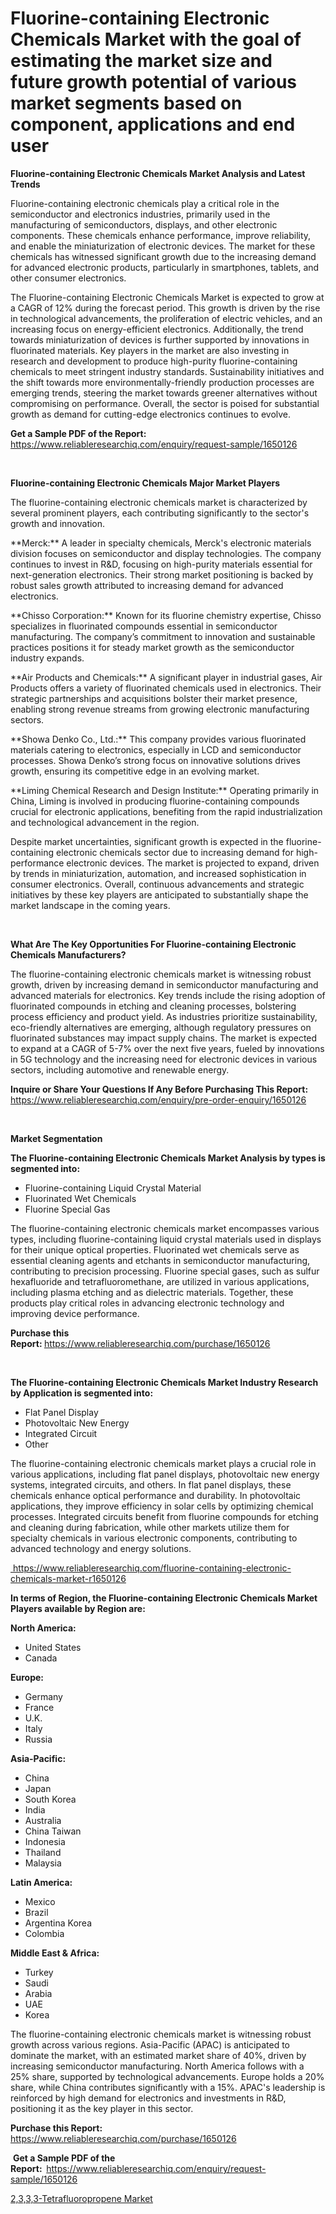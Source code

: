 <p><h1>Fluorine-containing Electronic Chemicals Market with the goal of estimating the market size and future growth potential of various market segments based on component, applications and end user</h1></p><p><strong>Fluorine-containing Electronic Chemicals Market Analysis and Latest Trends</strong></p>
<p><p>Fluorine-containing electronic chemicals play a critical role in the semiconductor and electronics industries, primarily used in the manufacturing of semiconductors, displays, and other electronic components. These chemicals enhance performance, improve reliability, and enable the miniaturization of electronic devices. The market for these chemicals has witnessed significant growth due to the increasing demand for advanced electronic products, particularly in smartphones, tablets, and other consumer electronics.</p><p>The Fluorine-containing Electronic Chemicals Market is expected to grow at a CAGR of 12% during the forecast period. This growth is driven by the rise in technological advancements, the proliferation of electric vehicles, and an increasing focus on energy-efficient electronics. Additionally, the trend towards miniaturization of devices is further supported by innovations in fluorinated materials. Key players in the market are also investing in research and development to produce high-purity fluorine-containing chemicals to meet stringent industry standards. Sustainability initiatives and the shift towards more environmentally-friendly production processes are emerging trends, steering the market towards greener alternatives without compromising on performance. Overall, the sector is poised for substantial growth as demand for cutting-edge electronics continues to evolve.</p></p>
<p><strong>Get a Sample PDF of the Report:&nbsp;</strong> <a href="https://www.reliableresearchiq.com/enquiry/request-sample/1650126?utm_campaign=2999&utm_medium=2&utm_source=Github&utm_content=ia&utm_term=23032025&utm_id=fluorine-containing-electronic-chemicals">https://www.reliableresearchiq.com/enquiry/request-sample/1650126</a></p>
<p>&nbsp;</p>
<p><strong>Fluorine-containing Electronic Chemicals Major Market Players</strong></p>
<p><p>The fluorine-containing electronic chemicals market is characterized by several prominent players, each contributing significantly to the sector's growth and innovation. </p><p>**Merck:** A leader in specialty chemicals, Merck's electronic materials division focuses on semiconductor and display technologies. The company continues to invest in R&D, focusing on high-purity materials essential for next-generation electronics. Their strong market positioning is backed by robust sales growth attributed to increasing demand for advanced electronics.</p><p>**Chisso Corporation:** Known for its fluorine chemistry expertise, Chisso specializes in fluorinated compounds essential in semiconductor manufacturing. The company’s commitment to innovation and sustainable practices positions it for steady market growth as the semiconductor industry expands.</p><p>**Air Products and Chemicals:** A significant player in industrial gases, Air Products offers a variety of fluorinated chemicals used in electronics. Their strategic partnerships and acquisitions bolster their market presence, enabling strong revenue streams from growing electronic manufacturing sectors.</p><p>**Showa Denko Co., Ltd.:** This company provides various fluorinated materials catering to electronics, especially in LCD and semiconductor processes. Showa Denko’s strong focus on innovative solutions drives growth, ensuring its competitive edge in an evolving market.</p><p>**Liming Chemical Research and Design Institute:** Operating primarily in China, Liming is involved in producing fluorine-containing compounds crucial for electronic applications, benefiting from the rapid industrialization and technological advancement in the region.</p><p>Despite market uncertainties, significant growth is expected in the fluorine-containing electronic chemicals sector due to increasing demand for high-performance electronic devices. The market is projected to expand, driven by trends in miniaturization, automation, and increased sophistication in consumer electronics. Overall, continuous advancements and strategic initiatives by these key players are anticipated to substantially shape the market landscape in the coming years.</p></p>
<p>&nbsp;</p>
<p><strong>What Are The Key Opportunities For Fluorine-containing Electronic Chemicals Manufacturers?</strong></p>
<p><p>The fluorine-containing electronic chemicals market is witnessing robust growth, driven by increasing demand in semiconductor manufacturing and advanced materials for electronics. Key trends include the rising adoption of fluorinated compounds in etching and cleaning processes, bolstering process efficiency and product yield. As industries prioritize sustainability, eco-friendly alternatives are emerging, although regulatory pressures on fluorinated substances may impact supply chains. The market is expected to expand at a CAGR of 5-7% over the next five years, fueled by innovations in 5G technology and the increasing need for electronic devices in various sectors, including automotive and renewable energy.</p></p>
<p><strong>Inquire or Share Your Questions If Any Before Purchasing This Report:</strong> <a href="https://www.reliableresearchiq.com/enquiry/pre-order-enquiry/1650126?utm_campaign=2999&utm_medium=2&utm_source=Github&utm_content=ia&utm_term=23032025&utm_id=fluorine-containing-electronic-chemicals">https://www.reliableresearchiq.com/enquiry/pre-order-enquiry/1650126</a></p>
<p>&nbsp;</p>
<p><strong>Market Segmentation</strong></p>
<p><strong>The Fluorine-containing Electronic Chemicals Market Analysis by types is segmented into:</strong></p>
<p><ul><li>Fluorine-containing Liquid Crystal Material</li><li>Fluorinated Wet Chemicals</li><li>Fluorine Special Gas</li></ul></p>
<p><p>The fluorine-containing electronic chemicals market encompasses various types, including fluorine-containing liquid crystal materials used in displays for their unique optical properties. Fluorinated wet chemicals serve as essential cleaning agents and etchants in semiconductor manufacturing, contributing to precision processing. Fluorine special gases, such as sulfur hexafluoride and tetrafluoromethane, are utilized in various applications, including plasma etching and as dielectric materials. Together, these products play critical roles in advancing electronic technology and improving device performance.</p></p>
<p><strong>Purchase this Report:&nbsp;</strong><a href="https://www.reliableresearchiq.com/purchase/1650126?utm_campaign=2999&utm_medium=2&utm_source=Github&utm_content=ia&utm_term=23032025&utm_id=fluorine-containing-electronic-chemicals">https://www.reliableresearchiq.com/purchase/1650126</a></p>
<p>&nbsp;</p>
<p><strong>The Fluorine-containing Electronic Chemicals Market Industry Research by Application is segmented into:</strong></p>
<p><ul><li>Flat Panel Display</li><li>Photovoltaic New Energy</li><li>Integrated Circuit</li><li>Other</li></ul></p>
<p><p>The fluorine-containing electronic chemicals market plays a crucial role in various applications, including flat panel displays, photovoltaic new energy systems, integrated circuits, and others. In flat panel displays, these chemicals enhance optical performance and durability. In photovoltaic applications, they improve efficiency in solar cells by optimizing chemical processes. Integrated circuits benefit from fluorine compounds for etching and cleaning during fabrication, while other markets utilize them for specialty chemicals in various electronic components, contributing to advanced technology and energy solutions.</p></p>
<p><a href="https://www.reliableresearchiq.com/fluorine-containing-electronic-chemicals-market-r1650126?utm_campaign=2999&utm_medium=2&utm_source=Github&utm_content=ia&utm_term=23032025&utm_id=fluorine-containing-electronic-chemicals">&nbsp;https://www.reliableresearchiq.com/fluorine-containing-electronic-chemicals-market-r1650126</a></p>
<p><strong>In terms of Region, the Fluorine-containing Electronic Chemicals Market Players available by Region are:</strong></p>
<p>
    <p> <strong> North America: </strong>
        <ul>
            <li>United States</li>
            <li>Canada</li>
        </ul>
        </p> 
    <p> <strong> Europe: </strong>
        <ul>
            <li>Germany</li>
            <li>France</li>
            <li>U.K.</li>
            <li>Italy</li>
            <li>Russia</li>
        </ul>
        </p> 
    <p> <strong> Asia-Pacific: </strong>
        <ul>
            <li>China</li>
            <li>Japan</li>
            <li>South Korea</li>
            <li>India</li>
            <li>Australia</li>
            <li>China Taiwan</li>
            <li>Indonesia</li>
            <li>Thailand</li>
            <li>Malaysia</li>
        </ul>
        </p> 
    <p> <strong> Latin America: </strong>
        <ul>
            <li>Mexico</li>
            <li>Brazil</li>
            <li>Argentina Korea</li>
            <li>Colombia</li>
        </ul>
        </p> 
    <p> <strong> Middle East & Africa: </strong>
        <ul>
            <li>Turkey</li>
            <li>Saudi</li>
            <li>Arabia</li>
            <li>UAE</li>
            <li>Korea</li>
        </ul>
    </p>
    </p>
<p><p>The fluorine-containing electronic chemicals market is witnessing robust growth across various regions. Asia-Pacific (APAC) is anticipated to dominate the market, with an estimated market share of 40%, driven by increasing semiconductor manufacturing. North America follows with a 25% share, supported by technological advancements. Europe holds a 20% share, while China contributes significantly with a 15%. APAC's leadership is reinforced by high demand for electronics and investments in R&D, positioning it as the key player in this sector.</p></p>
<p><strong>Purchase this Report: </strong><a href="https://www.reliableresearchiq.com/purchase/1650126?utm_campaign=2999&utm_medium=2&utm_source=Github&utm_content=ia&utm_term=23032025&utm_id=fluorine-containing-electronic-chemicals">https://www.reliableresearchiq.com/purchase/1650126</a></p>
<p>&nbsp;<strong>Get a Sample PDF of the Report:&nbsp;&nbsp;</strong><a href="https://www.reliableresearchiq.com/enquiry/request-sample/1650126?utm_campaign=2999&utm_medium=2&utm_source=Github&utm_content=ia&utm_term=23032025&utm_id=fluorine-containing-electronic-chemicals">https://www.reliableresearchiq.com/enquiry/request-sample/1650126</a></p>
<p><strong></strong></p>
<p><p><a href="https://github.com/miottaredlin79/Market-Research-Report-List-1/blob/main/2333-tetrafluoropropene-market.md?utm_campaign=2999&utm_medium=2&utm_source=Github&utm_content=ia&utm_term=23032025&utm_id=fluorine-containing-electronic-chemicals">2,3,3,3-Tetrafluoropropene Market</a></p></p>